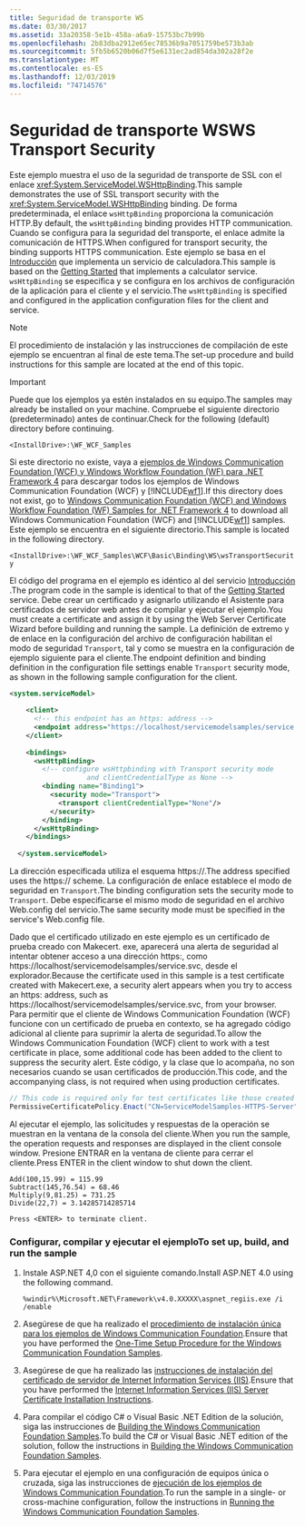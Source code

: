 ```yaml
---
title: Seguridad de transporte WS
ms.date: 03/30/2017
ms.assetid: 33a20358-5e1b-458a-a6a9-15753bc7b99b
ms.openlocfilehash: 2b83dba2912e65ec78536b9a7051759be573b3ab
ms.sourcegitcommit: 5fb5b6520b06d7f5e6131ec2ad854da302a28f2e
ms.translationtype: MT
ms.contentlocale: es-ES
ms.lasthandoff: 12/03/2019
ms.locfileid: "74714576"
---
```

# <a name="ws-transport-security"></a><span data-ttu-id="251c2-102">Seguridad de transporte WS</span><span class="sxs-lookup"><span data-stu-id="251c2-102">WS Transport Security</span></span>
<span data-ttu-id="251c2-103">Este ejemplo muestra el uso de la seguridad de transporte de SSL con el enlace <xref:System.ServiceModel.WSHttpBinding>.</span><span class="sxs-lookup"><span data-stu-id="251c2-103">This sample demonstrates the use of SSL transport security with the <xref:System.ServiceModel.WSHttpBinding> binding.</span></span> <span data-ttu-id="251c2-104">De forma predeterminada, el enlace `wsHttpBinding` proporciona la comunicación HTTP.</span><span class="sxs-lookup"><span data-stu-id="251c2-104">By default, the `wsHttpBinding` binding provides HTTP communication.</span></span> <span data-ttu-id="251c2-105">Cuando se configura para la seguridad del transporte, el enlace admite la comunicación de HTTPS.</span><span class="sxs-lookup"><span data-stu-id="251c2-105">When configured for transport security, the binding supports HTTPS communication.</span></span> <span data-ttu-id="251c2-106">Este ejemplo se basa en el [Introducción](../../../../docs/framework/wcf/samples/getting-started-sample.md) que implementa un servicio de calculadora.</span><span class="sxs-lookup"><span data-stu-id="251c2-106">This sample is based on the [Getting Started](../../../../docs/framework/wcf/samples/getting-started-sample.md) that implements a calculator service.</span></span> <span data-ttu-id="251c2-107">`wsHttpBinding` se especifica y se configura en los archivos de configuración de la aplicación para el cliente y el servicio.</span><span class="sxs-lookup"><span data-stu-id="251c2-107">The `wsHttpBinding` is specified and configured in the application configuration files for the client and service.</span></span>  
  
> [!NOTE]
> <span data-ttu-id="251c2-108">El procedimiento de instalación y las instrucciones de compilación de este ejemplo se encuentran al final de este tema.</span><span class="sxs-lookup"><span data-stu-id="251c2-108">The set-up procedure and build instructions for this sample are located at the end of this topic.</span></span>  
  
> [!IMPORTANT]
> <span data-ttu-id="251c2-109">Puede que los ejemplos ya estén instalados en su equipo.</span><span class="sxs-lookup"><span data-stu-id="251c2-109">The samples may already be installed on your machine.</span></span> <span data-ttu-id="251c2-110">Compruebe el siguiente directorio (predeterminado) antes de continuar.</span><span class="sxs-lookup"><span data-stu-id="251c2-110">Check for the following (default) directory before continuing.</span></span>  
>   
> `<InstallDrive>:\WF_WCF_Samples`  
>   
> <span data-ttu-id="251c2-111">Si este directorio no existe, vaya a [ejemplos de Windows Communication Foundation (WCF) y Windows Workflow Foundation (WF) para .NET Framework 4](https://www.microsoft.com/download/details.aspx?id=21459) para descargar todos los ejemplos de Windows Communication Foundation (WCF) y [!INCLUDE[wf1](../../../../includes/wf1-md.md)].</span><span class="sxs-lookup"><span data-stu-id="251c2-111">If this directory does not exist, go to [Windows Communication Foundation (WCF) and Windows Workflow Foundation (WF) Samples for .NET Framework 4](https://www.microsoft.com/download/details.aspx?id=21459) to download all Windows Communication Foundation (WCF) and [!INCLUDE[wf1](../../../../includes/wf1-md.md)] samples.</span></span> <span data-ttu-id="251c2-112">Este ejemplo se encuentra en el siguiente directorio.</span><span class="sxs-lookup"><span data-stu-id="251c2-112">This sample is located in the following directory.</span></span>  
>   
> `<InstallDrive>:\WF_WCF_Samples\WCF\Basic\Binding\WS\wsTransportSecurity`  
  
 <span data-ttu-id="251c2-113">El código del programa en el ejemplo es idéntico al del servicio [Introducción](../../../../docs/framework/wcf/samples/getting-started-sample.md) .</span><span class="sxs-lookup"><span data-stu-id="251c2-113">The program code in the sample is identical to that of the [Getting Started](../../../../docs/framework/wcf/samples/getting-started-sample.md) service.</span></span> <span data-ttu-id="251c2-114">Debe crear un certificado y asignarlo utilizando el Asistente para certificados de servidor web antes de compilar y ejecutar el ejemplo.</span><span class="sxs-lookup"><span data-stu-id="251c2-114">You must create a certificate and assign it by using the Web Server Certificate Wizard before building and running the sample.</span></span> <span data-ttu-id="251c2-115">La definición de extremo y de enlace en la configuración del archivo de configuración habilitan el modo de seguridad `Transport`, tal y como se muestra en la configuración de ejemplo siguiente para el cliente.</span><span class="sxs-lookup"><span data-stu-id="251c2-115">The endpoint definition and binding definition in the configuration file settings enable `Transport` security mode, as shown in the following sample configuration for the client.</span></span>  
  
```xml  
<system.serviceModel>  
  
    <client>  
      <!-- this endpoint has an https: address -->  
      <endpoint address="https://localhost/servicemodelsamples/service.svc" binding="wsHttpBinding" bindingConfiguration="Binding1" contract="Microsoft.Samples.TransportSecurity.ICalculator"/>  
    </client>  
  
    <bindings>  
      <wsHttpBinding>  
        <!-- configure wsHttpbinding with Transport security mode  
                   and clientCredentialType as None -->  
        <binding name="Binding1">  
          <security mode="Transport">  
            <transport clientCredentialType="None"/>  
          </security>  
        </binding>  
      </wsHttpBinding>  
    </bindings>  
  
  </system.serviceModel>  
```  
  
 <span data-ttu-id="251c2-116">La dirección especificada utiliza el esquema https://.</span><span class="sxs-lookup"><span data-stu-id="251c2-116">The address specified uses the https:// scheme.</span></span> <span data-ttu-id="251c2-117">La configuración de enlace establece el modo de seguridad en `Transport`.</span><span class="sxs-lookup"><span data-stu-id="251c2-117">The binding configuration sets the security mode to `Transport`.</span></span> <span data-ttu-id="251c2-118">Debe especificarse el mismo modo de seguridad en el archivo Web.config del servicio.</span><span class="sxs-lookup"><span data-stu-id="251c2-118">The same security mode must be specified in the service's Web.config file.</span></span>  
  
 <span data-ttu-id="251c2-119">Dado que el certificado utilizado en este ejemplo es un certificado de prueba creado con Makecert. exe, aparecerá una alerta de seguridad al intentar obtener acceso a una dirección https:, como https://localhost/servicemodelsamples/service.svc, desde el explorador.</span><span class="sxs-lookup"><span data-stu-id="251c2-119">Because the certificate used in this sample is a test certificate created with Makecert.exe, a security alert appears when you try to access an https: address, such as https://localhost/servicemodelsamples/service.svc, from your browser.</span></span> <span data-ttu-id="251c2-120">Para permitir que el cliente de Windows Communication Foundation (WCF) funcione con un certificado de prueba en contexto, se ha agregado código adicional al cliente para suprimir la alerta de seguridad.</span><span class="sxs-lookup"><span data-stu-id="251c2-120">To allow the Windows Communication Foundation (WCF) client to work with a test certificate in place, some additional code has been added to the client to suppress the security alert.</span></span> <span data-ttu-id="251c2-121">Este código, y la clase que lo acompaña, no son necesarios cuando se usan certificados de producción.</span><span class="sxs-lookup"><span data-stu-id="251c2-121">This code, and the accompanying class, is not required when using production certificates.</span></span>  

```csharp
// This code is required only for test certificates like those created by Makecert.exe.  
PermissiveCertificatePolicy.Enact("CN=ServiceModelSamples-HTTPS-Server");  
```

 <span data-ttu-id="251c2-122">Al ejecutar el ejemplo, las solicitudes y respuestas de la operación se muestran en la ventana de la consola del cliente.</span><span class="sxs-lookup"><span data-stu-id="251c2-122">When you run the sample, the operation requests and responses are displayed in the client console window.</span></span> <span data-ttu-id="251c2-123">Presione ENTRAR en la ventana de cliente para cerrar el cliente.</span><span class="sxs-lookup"><span data-stu-id="251c2-123">Press ENTER in the client window to shut down the client.</span></span>  
  
```console  
Add(100,15.99) = 115.99  
Subtract(145,76.54) = 68.46  
Multiply(9,81.25) = 731.25  
Divide(22,7) = 3.14285714285714  
  
Press <ENTER> to terminate client.  
```  
  
### <a name="to-set-up-build-and-run-the-sample"></a><span data-ttu-id="251c2-124">Configurar, compilar y ejecutar el ejemplo</span><span class="sxs-lookup"><span data-stu-id="251c2-124">To set up, build, and run the sample</span></span>  
  
1. <span data-ttu-id="251c2-125">Instale ASP.NET 4,0 con el siguiente comando.</span><span class="sxs-lookup"><span data-stu-id="251c2-125">Install ASP.NET 4.0 using the following command.</span></span>  
  
    ```console  
    %windir%\Microsoft.NET\Framework\v4.0.XXXXX\aspnet_regiis.exe /i /enable  
    ```  
  
2. <span data-ttu-id="251c2-126">Asegúrese de que ha realizado el [procedimiento de instalación única para los ejemplos de Windows Communication Foundation](../../../../docs/framework/wcf/samples/one-time-setup-procedure-for-the-wcf-samples.md).</span><span class="sxs-lookup"><span data-stu-id="251c2-126">Ensure that you have performed the [One-Time Setup Procedure for the Windows Communication Foundation Samples](../../../../docs/framework/wcf/samples/one-time-setup-procedure-for-the-wcf-samples.md).</span></span>  
  
3. <span data-ttu-id="251c2-127">Asegúrese de que ha realizado las [instrucciones de instalación del certificado de servidor de Internet Information Services (IIS)](../../../../docs/framework/wcf/samples/iis-server-certificate-installation-instructions.md).</span><span class="sxs-lookup"><span data-stu-id="251c2-127">Ensure that you have performed the [Internet Information Services (IIS) Server Certificate Installation Instructions](../../../../docs/framework/wcf/samples/iis-server-certificate-installation-instructions.md).</span></span>  
  
4. <span data-ttu-id="251c2-128">Para compilar el código C# o Visual Basic .NET Edition de la solución, siga las instrucciones de [Building the Windows Communication Foundation Samples](../../../../docs/framework/wcf/samples/building-the-samples.md).</span><span class="sxs-lookup"><span data-stu-id="251c2-128">To build the C# or Visual Basic .NET edition of the solution, follow the instructions in [Building the Windows Communication Foundation Samples](../../../../docs/framework/wcf/samples/building-the-samples.md).</span></span>  
  
5. <span data-ttu-id="251c2-129">Para ejecutar el ejemplo en una configuración de equipos única o cruzada, siga las instrucciones de [ejecución de los ejemplos de Windows Communication Foundation](../../../../docs/framework/wcf/samples/running-the-samples.md).</span><span class="sxs-lookup"><span data-stu-id="251c2-129">To run the sample in a single- or cross-machine configuration, follow the instructions in [Running the Windows Communication Foundation Samples](../../../../docs/framework/wcf/samples/running-the-samples.md).</span></span>  
